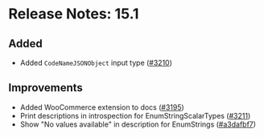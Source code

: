 # Release Notes: 15.1

## Added

- Added `CodeNameJSONObject` input type ([#3210](https://github.com/GatoGraphQL/GatoGraphQL/pull/3210))

## Improvements

- Added WooCommerce extension to docs ([#3195](https://github.com/GatoGraphQL/GatoGraphQL/pull/3195))
- Print descriptions in introspection for EnumStringScalarTypes ([#3211](https://github.com/GatoGraphQL/GatoGraphQL/pull/3211))
- Show "No values available" in description for EnumStrings ([#a3dafbf7](https://github.com/GatoGraphQL/GatoGraphQL/commit/a3dafbf7213a4d0464af7315992f7ab17c84fdd2))
